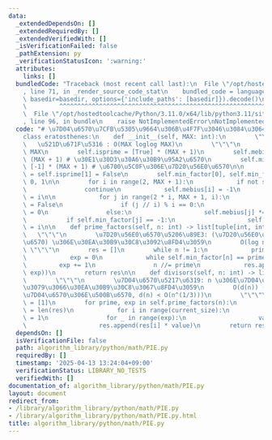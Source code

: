 ```yaml
---
data:
  _extendedDependsOn: []
  _extendedRequiredBy: []
  _extendedVerifiedWith: []
  _isVerificationFailed: false
  _pathExtension: py
  _verificationStatusIcon: ':warning:'
  attributes:
    links: []
  bundledCode: "Traceback (most recent call last):\n  File \"/opt/hostedtoolcache/Python/3.11.0/x64/lib/python3.11/site-packages/onlinejudge_verify/documentation/build.py\"\
    , line 71, in _render_source_code_stat\n    bundled_code = language.bundle(stat.path,\
    \ basedir=basedir, options={'include_paths': [basedir]}).decode()\n          \
    \         ^^^^^^^^^^^^^^^^^^^^^^^^^^^^^^^^^^^^^^^^^^^^^^^^^^^^^^^^^^^^^^^^^^^^^^^^^^^^^^^^^\n\
    \  File \"/opt/hostedtoolcache/Python/3.11.0/x64/lib/python3.11/site-packages/onlinejudge_verify/languages/python.py\"\
    , line 96, in bundle\n    raise NotImplementedError\nNotImplementedError\n"
  code: "# \u7D04\u6570\u7CFB\u5305\u9664\u306B\u4F7F\u3046\u3084\u3064\u7CFB\n\n\
    class eratosthenes:\n    def __init__(self, MAX: int):\n        \"\"\"\n     \
    \   \u521D\u671F\u5316 : O(MAX loglog MAX)\n        \"\"\"\n        self.MAX =\
    \ MAX\n        self.isprime = [True] * (MAX + 1)\n        self.mebius = [1] *\
    \ (MAX + 1) # \u30E1\u30D3\u30A6\u30B9\u95A2\u6570\n        self.min_factor =\
    \ [-1] * (MAX + 1) # \u6700\u5C0F\u306E\u7D20\u56E0\u6570\n\n        self.isprime[0]\
    \ = self.isprime[1] = False\n        self.min_factor[0], self.min_factor[1] =\
    \ 0, 1\n\n        for i in range(2, MAX + 1):\n            if not self.isprime[i]:\n\
    \                continue\n            self.mebius[i] = -1\n            self.min_factor[i]\
    \ = i\n\n            for j in range(2 * i, MAX + 1, i):\n                self.isprime[j]\
    \ = False\n                if (j // i) % i == 0:\n                    self.mebius[j]\
    \ = 0\n                else:\n                    self.mebius[j] *= -1\n     \
    \           if self.min_factor[j] == -1:\n                    self.min_factor[j]\
    \ = i\n\n    def prime_factors(self, n: int) -> list[tuple[int, int]]:\n     \
    \   \"\"\"\n        \u7D20\u56E0\u6570\u5206\u89E3: (\u7D20\u56E0\u6570, \u6307\
    \u6570) \u306E\u30EA\u30B9\u30C8\u3092\u8FD4\u3059\n        O(log n)\n       \
    \ \"\"\"\n        res = []\n        while n != 1:\n            prime = self.min_factor[n]\n\
    \            exp = 0\n            while self.min_factor[n] == prime:\n       \
    \         exp += 1\n                n //= prime\n            res.append((prime,\
    \ exp))\n        return res\n\n    def divisors(self, n: int) -> list[int]:\n\
    \        \"\"\"\n        \u7D04\u6570\u5217\u6319: n \u306E\u7D04\u6570\u3092\u3059\
    \u3079\u3066\u30EA\u30B9\u30C8\u3067\u8FD4\u3059\n        O(d(n)) (d(n): n \u306E\
    \u7D04\u6570\u306E\u500B\u6570, d(n) < O(n^(1/3)))\n        \"\"\"\n        res\
    \ = [1]\n        for prime, exp in self.prime_factors(n):\n            current_size\
    \ = len(res)\n            for i in range(current_size):\n                value\
    \ = 1\n                for _ in range(exp):\n                    value *= prime\n\
    \                    res.append(res[i] * value)\n        return res"
  dependsOn: []
  isVerificationFile: false
  path: algorithm_library/python/math/PIE.py
  requiredBy: []
  timestamp: '2025-04-13 13:24:04+09:00'
  verificationStatus: LIBRARY_NO_TESTS
  verifiedWith: []
documentation_of: algorithm_library/python/math/PIE.py
layout: document
redirect_from:
- /library/algorithm_library/python/math/PIE.py
- /library/algorithm_library/python/math/PIE.py.html
title: algorithm_library/python/math/PIE.py
---
```

